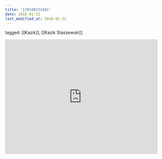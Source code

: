 ```yaml
---
title: '170340231661'
date: 2018-01-31
last_modified_at: 2018-01-31
---
```

tagged: [[Kazik]], [[Kazik Staszewski]]
<iframe allow="accelerometer; autoplay; clipboard-write; encrypted-media; gyroscope; picture-in-picture" allowfullscreen="" frameborder="0" height="375" id="youtube_iframe" src="https://www.youtube.com/embed/3P7BqJXQ2Ws?feature=oembed&amp;enablejsapi=1&amp;origin=https://safe.txmblr.com&amp;wmode=opaque" width="500"></iframe>